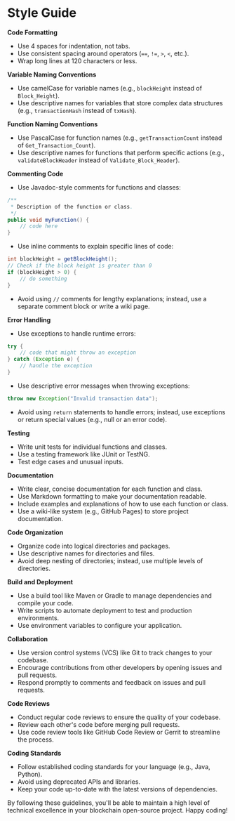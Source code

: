# Style Guide

**Code Formatting**

* Use 4 spaces for indentation, not tabs.
* Use consistent spacing around operators (`==`, `!=`, `>`, `<`, etc.).
* Wrap long lines at 120 characters or less.

**Variable Naming Conventions**

* Use camelCase for variable names (e.g., `blockHeight` instead of 
`Block_Height`).
* Use descriptive names for variables that store complex data 
structures (e.g., `transactionHash` instead of `txHash`).

**Function Naming Conventions**

* Use PascalCase for function names (e.g., `getTransactionCount` 
instead of `Get_Transaction_Count`).
* Use descriptive names for functions that perform specific actions 
(e.g., `validateBlockHeader` instead of `Validate_Block_Header`).

**Commenting Code**

* Use Javadoc-style comments for functions and classes:
```java
/**
 * Description of the function or class.
 */
public void myFunction() {
    // code here
}
```
* Use inline comments to explain specific lines of code:
```java
int blockHeight = getBlockHeight();
// Check if the block height is greater than 0
if (blockHeight > 0) {
    // do something
}
```
* Avoid using `//` comments for lengthy explanations; instead, use a 
separate comment block or write a wiki page.

**Error Handling**

* Use exceptions to handle runtime errors:
```java
try {
    // code that might throw an exception
} catch (Exception e) {
    // handle the exception
}
```
* Use descriptive error messages when throwing exceptions:
```java
throw new Exception("Invalid transaction data");
```
* Avoid using `return` statements to handle errors; instead, use 
exceptions or return special values (e.g., null or an error code).

**Testing**

* Write unit tests for individual functions and classes.
* Use a testing framework like JUnit or TestNG.
* Test edge cases and unusual inputs.

**Documentation**

* Write clear, concise documentation for each function and class.
* Use Markdown formatting to make your documentation readable.
* Include examples and explanations of how to use each function or 
class.
* Use a wiki-like system (e.g., GitHub Pages) to store project 
documentation.

**Code Organization**

* Organize code into logical directories and packages.
* Use descriptive names for directories and files.
* Avoid deep nesting of directories; instead, use multiple levels of 
directories.

**Build and Deployment**

* Use a build tool like Maven or Gradle to manage dependencies and 
compile your code.
* Write scripts to automate deployment to test and production 
environments.
* Use environment variables to configure your application.

**Collaboration**

* Use version control systems (VCS) like Git to track changes to your 
codebase.
* Encourage contributions from other developers by opening issues and 
pull requests.
* Respond promptly to comments and feedback on issues and pull 
requests.

**Code Reviews**

* Conduct regular code reviews to ensure the quality of your codebase.
* Review each other's code before merging pull requests.
* Use code review tools like GitHub Code Review or Gerrit to streamline
the process.

**Coding Standards**

* Follow established coding standards for your language (e.g., Java, 
Python).
* Avoid using deprecated APIs and libraries.
* Keep your code up-to-date with the latest versions of dependencies.

By following these guidelines, you'll be able to maintain a high level 
of technical excellence in your blockchain open-source project. Happy 
coding!